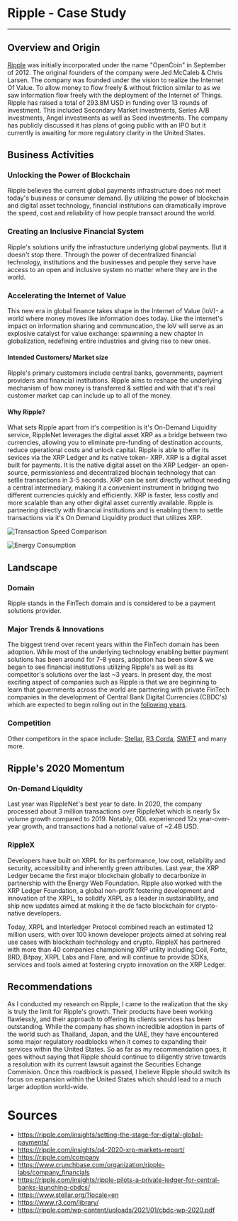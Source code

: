 # Ripple - Case Study
---
## Overview and Origin
[Ripple](https://ripple.com/) was initially incorporated under the name "OpenCoin" in September of 2012. The original founders of the company were Jed McCaleb & Chris Larsen. The company was founded under the vision to realize the Internet Of Value. To allow money to flow freely & without friction similar to as we saw information flow freely with the deployment of the Internet of Things. Ripple has raised a total of 293.8M USD in funding over 13 rounds of investment. This included Secondary Market investments, Series A/B investments, Angel investments as well as Seed investments. The company has publicly discussed it has plans of going public with an IPO but it currently is awaiting for more regulatory clarity in the United States. 
## Business Activities
### Unlocking the Power of Blockchain
Ripple believes the current global payments infrastructure does not meet today's business or consumer demand. By utilizing the power of blockchain and digital asset technology, financial institutions can dramatically improve the speed, cost and reliability of how people transact around the world. 
### Creating an Inclusive Financial System
Ripple's solutions unify the infrastucture underlying global payments. But it doesn't stop there. Through the power of decentralized financial technology, institutions and the businesses and people they serve have access to an open and inclusive system no matter where they are in the world.
### Accelerating the Internet of Value
This new era in global finance takes shape in the Internet of Value (IoV)- a world where money moves like information does today. Like the internet's impact on information sharing and communcation, the IoV will serve as an explosive catalyst for value exchange: spawnning a new chapter in globalization, redefining entire industries and giving rise to new ones.
#### Intended Customers/ Market size
Ripple's primary customers include central banks, governments, payment providers and financial institutions. Ripple aims to reshape the underlying mechanism of how money is transferred & settled and with that it's real customer market cap can include up to all of the money.
#### Why Ripple?
What sets Ripple apart from it's competition is it's On-Demand Liquidity service, RippleNet leverages the digital asset XRP as a bridge between two currencies, allowing you to eliminate pre-funding of destination accounts, reduce operational costs and unlock capital. Ripple is able to offer its sevices via the XRP Ledger and its native token- XRP. XRP is a digital asset built for payments. It is the native digital asset on the XRP Ledger- an open-source, permissionless and decentralized blochain technology that can setlle transactions in 3-5 seconds. XRP can be sent directly without needing a central intermediary, making it a convenient instrument in bridging two different currencies quickly and efficiently. XRP is faster, less costly and more scalable than any other digital asset currently available. Ripple is partnering directly with financial institutions and is enabling them to settle transactions via it's On Demand Liquidity product that utilizes XRP.

![Transaction Speed Comparison](https://www.crypto-news-flash.com/wp-content/uploads/2021/02/Ripple-XRP-1.jpg)

![Energy Consumption](https://www.crypto-news-flash.com/wp-content/uploads/2021/02/Ripple-XRP-2.jpg)

## Landscape
### Domain
Ripple stands in the FinTech domain and is considered to be a payment solutions provider. 
### Major Trends & Innovations
The biggest trend over recent years within the FinTech domain has been adoption. While most of the underlying technology enabling better payment solutions has been around for 7-8 years, adoption has been slow & we began to see financial institutions utilizing Ripple's as well as its competitor's solutions over the last ~3 years. In present day, the most exciting aspect of companies such as Ripple is that we are beginning to learn that governments across the world are partnering with private FinTech companies in the development of Central Bank Digital Currencies (CBDC's) which are expected to begin rolling out in the [following years](https://ripple.com/wp-content/uploads/2021/01/cbdc-wp-2020.pdf).
### Competition
Other competitors in the space include: [Stellar](https://www.stellar.org/?locale=en), [R3 Corda](https://www.r3.com/corda-enterprise/?_bt=505234158440&_bk=r3%20blockchain%20technology&_bm=b&_bn=g&_bg=124715224488&gclid=Cj0KCQjw-LOEBhDCARIsABrC0Tmd0QVLZyWT9-KNsSTTApFkp7ZcQuYVFhhfIReilTAqUHpt3AVWIC0aAm-gEALw_wcB), [SWIFT](https://www.swift.com/) and many more.
## Ripple's 2020 Momentum
### On-Demand Liquidity
Last year was RippleNet's best year to date. In 2020, the company processed about 3 million transactions over RippleNet which is nearly 5x volume growth compared to 2019. Notably, ODL experienced 12x year-over-year growth, and transactions had a notional value of ~2.4B USD.
### RippleX
Developers have built on XRPL for its performance, low cost, reliability and security, accessibility and inherently green attributes. Last year, the XRP Ledger became the first major blockchain globally to decarbonize in partnership with the Energy Web Foundation. Ripple also worked with the XRP Ledger Foundation, a global non-profit fostering development and innovation of the XRPL, to solidify XRPL as a leader in sustainability, and ship new updates aimed at making it the de facto blockchain for crypto-native developers. 

Today, XRPL and Interledger Protocol combined reach an estimated 12 million users, with over 100 known developer projects aimed at solving real use cases with blockchain technology and crypto. RippleX has partnered with more than 40 companies championing XRP utility including Coil, Forte, BRD, Bitpay, XRPL Labs and Flare, and will continue to provide SDKs, services and tools aimed at fostering crypto innovation on the XRP Ledger. 

## Recommendations
As I conducted my research on Ripple, I came to the realization that the sky is truly the limit for Ripple's growth. Their products have been working flawlessly, and their approach to offering its clients services has been outstanding. While the company has shown incredible adoption in parts of the world such as Thailand, Japan, and the UAE, they have encountered some major regulatory roadblocks when it comes to expanding their services within the United States. So as far as my recommendation goes, it goes without saying that Ripple should continue to diligently strive towards a resolution with its current lawsuit against the Securities Echange Commision. Once this roadblock is passed, I believe Ripple should switch its focus on expansion within the United States which should lead to a much larger adoption world-wide. 

# Sources
- https://ripple.com/insights/setting-the-stage-for-digital-global-payments/
- https://ripple.com/insights/q4-2020-xrp-markets-report/
- https://ripple.com/company
- https://www.crunchbase.com/organization/ripple-labs/company_financials
- https://ripple.com/insights/ripple-pilots-a-private-ledger-for-central-banks-launching-cbdcs/
- https://www.stellar.org/?locale=en
- https://www.r3.com/library/
- https://ripple.com/wp-content/uploads/2021/01/cbdc-wp-2020.pdf